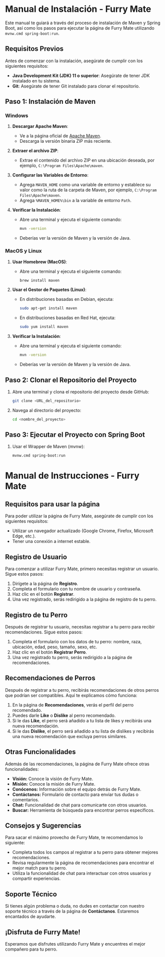 # Manual de Instalación - Furry Mate

Este manual te guiará a través del proceso de instalación de Maven y Spring Boot, así como los pasos para ejecutar la página de Furry Mate utilizando `mvnw.cmd spring-boot:run`.

## Requisitos Previos

Antes de comenzar con la instalación, asegúrate de cumplir con los siguientes requisitos:

- **Java Development Kit (JDK) 11 o superior**: Asegúrate de tener JDK instalado en tu sistema.
- **Git**: Asegúrate de tener Git instalado para clonar el repositorio.

## Paso 1: Instalación de Maven

### Windows

1. **Descargar Apache Maven**:
   - Ve a la página oficial de [Apache Maven](https://maven.apache.org/download.cgi).
   - Descarga la versión binaria ZIP más reciente.

2. **Extraer el archivo ZIP**:
   - Extrae el contenido del archivo ZIP en una ubicación deseada, por ejemplo, `C:\Program Files\Apache\maven`.

3. **Configurar las Variables de Entorno**:
   - Agrega `MAVEN_HOME` como una variable de entorno y establece su valor como la ruta de la carpeta de Maven, por ejemplo, `C:\Program Files\Apache\maven`.
   - Agrega `%MAVEN_HOME%\bin` a la variable de entorno `Path`.

4. **Verificar la Instalación**:
   - Abre una terminal y ejecuta el siguiente comando:
     ```sh
     mvn -version
     ```
   - Deberías ver la versión de Maven y la versión de Java.

### MacOS y Linux

1. **Usar Homebrew (MacOS)**:
   - Abre una terminal y ejecuta el siguiente comando:
     ```sh
     brew install maven
     ```

2. **Usar el Gestor de Paquetes (Linux)**:
   - En distribuciones basadas en Debian, ejecuta:
     ```sh
     sudo apt-get install maven
     ```

   - En distribuciones basadas en Red Hat, ejecuta:
     ```sh
     sudo yum install maven
     ```

3. **Verificar la Instalación**:
   - Abre una terminal y ejecuta el siguiente comando:
     ```sh
     mvn -version
     ```
   - Deberías ver la versión de Maven y la versión de Java.

## Paso 2: Clonar el Repositorio del Proyecto

1. Abre una terminal y clona el repositorio del proyecto desde GitHub:
   ```sh
   git clone <URL_del_repositorio>

2. Navega al directorio del proyecto:
   ```sh
   cd <nombre_del_proyecto>

## Paso 3: Ejecutar el Proyecto con Spring Boot

1. Usar el Wrapper de Maven (mvnw):
   ```sh
   mvnw.cmd spring-boot:run

# Manual de Instrucciones - Furry Mate

## Requisitos para usar la página
Para poder utilizar la página de Furry Mate, asegúrate de cumplir con los siguientes requisitos:

- Utilizar un navegador actualizado (Google Chrome, Firefox, Microsoft Edge, etc.).
- Tener una conexión a internet estable.

## Registro de Usuario
Para comenzar a utilizar Furry Mate, primero necesitas registrar un usuario. Sigue estos pasos:

1. Dirígete a la página de **Registro**.
2. Completa el formulario con tu nombre de usuario y contraseña.
3. Haz clic en el botón **Registrar**.
4. Una vez registrado, serás redirigido a la página de registro de tu perro.

## Registro de tu Perro
Después de registrar tu usuario, necesitas registrar a tu perro para recibir recomendaciones. Sigue estos pasos:

1. Completa el formulario con los datos de tu perro: nombre, raza, ubicación, edad, peso, tamaño, sexo, etc.
2. Haz clic en el botón **Registrar Perro**.
3. Una vez registrado tu perro, serás redirigido a la página de recomendaciones.

## Recomendaciones de Perros
Después de registrar a tu perro, recibirás recomendaciones de otros perros que podrían ser compatibles. Aquí te explicamos cómo funciona:

1. En la página de **Recomendaciones**, verás el perfil del perro recomendado.
2. Puedes darle **Like** o **Dislike** al perro recomendado.
3. Si le das **Like**, el perro será añadido a tu lista de likes y recibirás una nueva recomendación.
4. Si le das **Dislike**, el perro será añadido a tu lista de dislikes y recibirás una nueva recomendación que excluya perros similares.

## Otras Funcionalidades
Además de las recomendaciones, la página de Furry Mate ofrece otras funcionalidades:

- **Visión:** Conoce la visión de Furry Mate.
- **Misión:** Conoce la misión de Furry Mate.
- **Conócenos:** Información sobre el equipo detrás de Furry Mate.
- **Contáctanos:** Formulario de contacto para enviar tus dudas o comentarios.
- **Chat:** Funcionalidad de chat para comunicarte con otros usuarios.
- **Buscar:** Herramienta de búsqueda para encontrar perros específicos.

## Consejos y Sugerencias
Para sacar el máximo provecho de Furry Mate, te recomendamos lo siguiente:

- Completa todos los campos al registrar a tu perro para obtener mejores recomendaciones.
- Revisa regularmente la página de recomendaciones para encontrar el mejor match para tu perro.
- Utiliza la funcionalidad de chat para interactuar con otros usuarios y compartir experiencias.

## Soporte Técnico
Si tienes algún problema o duda, no dudes en contactar con nuestro soporte técnico a través de la página de **Contáctanos**. Estaremos encantados de ayudarte.

## ¡Disfruta de Furry Mate!
Esperamos que disfrutes utilizando Furry Mate y encuentres el mejor compañero para tu perro.
